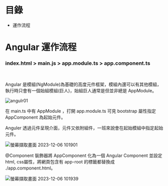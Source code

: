 # 目錄
<ul>
  <li>運作流程</li>
</ul>


# Angular 運作流程<br/>
<h3> index.html > main.js > app.module.ts > app.component.ts </h3><br/>

Angular 是模組(NgModule)為基礎的高度元件框架，模組內還可以有其他模組，執行時只會有一個始組模組(巨人)，始組巨人通常是但並非總是 AppModule。

![angulr01](https://github.com/yuchi0307/Angular_note/assets/67968321/f45141e3-0a50-460b-82d8-f4c6cbc14f67)

在 main.ts 中有 AppModule ，打開 app.module.ts 可見 bootstrap 屬性指定 AppComponent 為起始元件。

Anguler 透過元件呈現介面，元件又依附組件，一班來說會在起始模組中指定起始元件。

![螢幕擷取畫面 2023-12-06 101901](https://github.com/yuchi0307/Angular_note/assets/67968321/9f10f970-ab5a-4680-89ce-37ab0d0016bc)

@Component 裝飾器將 AppComponent 化為一個 Angular Component 並設定 html, css屬性，將網頁包含有 app-root 的標籤都替換成 ./app.component.html。

![螢幕擷取畫面 2023-12-06 101939](https://github.com/yuchi0307/Angular_note/assets/67968321/b4d094f2-1c6d-4c96-8e29-0e7cfd55da9f)
